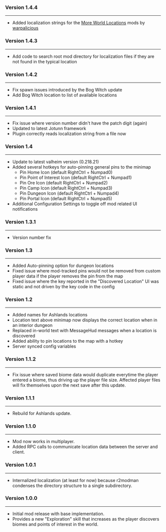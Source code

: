 ### Version 1.4.4
------
- Added localization strings for the [More World Locations](https://thunderstore.io/c/valheim/p/warpalicious/) mods by [warpalicious](https://thunderstore.io/c/valheim/p/warpalicious/)

### Version 1.4.3
------
- Add code to search root mod directory for localization files if they are not found in the typical location

### Version 1.4.2
------
- Fix spawn issues introduced by the Bog Witch update
- Add Bog Witch location to list of available locations

### Version 1.4.1
------
- Fix issue where version number didn't have the patch digit (again)
- Updated to latest Jotunn framework
- Plugin correctly reads localization string from a file now

### Version 1.4
------
- Update to latest valheim version (0.218.21)
- Added several hotkeys for auto-pinning general pins to the minimap
  - Pin Home Icon (default RightCtrl + Numpad0)
  - Pin Point of Interest Icon (default RightCtrl + Numpad1)
  - Pin Ore Icon (default RightCtrl + Numpad2)
  - Pin Camp Icon (default RightCtrl + Numpad3)
  - Pin Dungeon Icon (default RightCtrl + Numpad4)
  - Pin Portal Icon (default RightCtrl + Numpad5)
- Additional Configuration Settings to toggle off mod related UI notifications


### Version 1.3.1
------
- Version number fix

### Version 1.3
------
- Added Auto-pinning option for dungeon locations
- Fixed issue where mod-tracked pins would not be removed from custom player data if the player removes the pin from the map
- Fixed issue where the key reported in the "Discovered Location" UI was static and not driven by the key code in the config

### Version 1.2
------
- Added names for Ashlands locations
- Location text above minimap now displays the correct location when in an interior dungeon
- Replaced in-world text with MessageHud messages when a location is discovered
- Added ability to pin locations to the map with a hotkey
- Server synced config variables

### Version 1.1.2
------
- Fix issue where saved biome data would duplicate everytime the player entered a biome, thus driving up the player file size. Affected player files will fix themselves upon the next save after this update.

### Version 1.1.1
------
- Rebuild for Ashlands update.

### Version 1.1.0
------
- Mod now works in multiplayer.
- Added RPC calls to communicate location data between the server and client.

### Version 1.0.1
------
- Internalized localization (at least for now) because r2modman condenses the directory structure to a single subdirectory.

### Version 1.0.0
------
- Initial mod release with base implementation.
- Provides a new "Exploration" skill that increases as the player discovers biomes and points of interest in the world.